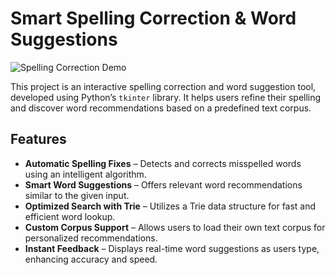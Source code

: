 # Smart Spelling Correction & Word Suggestions

![Spelling Correction Demo](https://github.com/suyash242004/Spelling-Correction-and-Word-Recommendation-System-/blob/main/Output_Image.png?raw=true)

This project is an interactive spelling correction and word suggestion tool, developed using Python’s `tkinter` library. It helps users refine their spelling and discover word recommendations based on a predefined text corpus.

## Features

- **Automatic Spelling Fixes** – Detects and corrects misspelled words using an intelligent algorithm.
- **Smart Word Suggestions** – Offers relevant word recommendations similar to the given input.
- **Optimized Search with Trie** – Utilizes a Trie data structure for fast and efficient word lookup.
- **Custom Corpus Support** – Allows users to load their own text corpus for personalized recommendations.
- **Instant Feedback** – Displays real-time word suggestions as users type, enhancing accuracy and speed.
